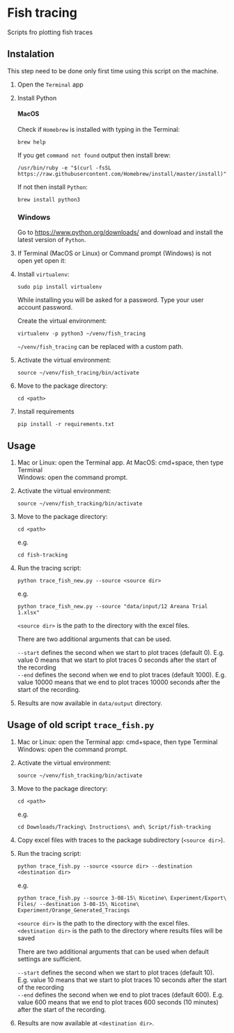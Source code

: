 # Fish tracing

Scripts fro plotting fish traces

## Instalation

This step need to be done only first time using this script on the machine.

1. Open the `Terminal` app

2. Install Python

   #### MacOS
   
   Check if `Homebrew` is installed with typing in the Terminal:
   
       brew help

   If you get `command not found` output then install brew:
   
       /usr/bin/ruby -e "$(curl -fsSL https://raw.githubusercontent.com/Homebrew/install/master/install)"
       
   If not then install `Python`:
   
       brew install python3
       
   ### Windows
   
   Go to https://www.python.org/downloads/ and download and install the latest 
   version of `Python`.
   
3. If Terminal (MacOS or Linux) or Command prompt (Windows) is not open yet
   open it:<br>
   
4. Install `virtualenv`:

       sudo pip install virtualenv
       
   While installing you will be asked for a password. Type your user account 
   password. 
   
   Create the virtual environment:
   
       virtualenv -p python3 ~/venv/fish_tracing
   
   `~/venv/fish_tracing` can be replaced with a custom path.
   
5. Activate the virtual environment:

       source ~/venv/fish_tracing/bin/activate
       
6. Move to the package directory:

       cd <path>
       
7. Install requirements

       pip install -r requirements.txt
       
## Usage

1. Mac or Linux: open the Terminal app. At MacOS: cmd+space, then type Terminal<br>
   Windows: open the command prompt.

2. Activate the virtual environment:

       source ~/venv/fish_tracking/bin/activate

3. Move to the package directory:

       cd <path>

   e.g.

       cd fish-tracking

5. Run the tracing script:

       python trace_fish_new.py --source <source dir>

   e.g.

       python trace_fish_new.py --source "data/input/12 Areana Trial 1.xlsx"

   `<source dir>` is the path to the directory with the excel files. <br>

   There are two additional arguments that can be used.

   `--start` defines the second when we start to plot traces (default 0).
   E.g. value 0 means that we start to plot traces 0 seconds after the start
   of the recording <br>
   `--end` defines the second when we end to plot traces (default 1000).
   E.g. value 10000 means that we end to plot traces 10000 seconds
   after the start of the recording.

6. Results are now available in `data/output` directory.


## Usage of old script `trace_fish.py`

1. Mac or Linux: open the Terminal app:  cmd+space, then type Terminal<br>
   Windows: open the command prompt.

2. Activate the virtual environment:

       source ~/venv/fish_tracking/bin/activate

3. Move to the package directory:

       cd <path>

   e.g.

       cd Downloads/Tracking\ Instructions\ and\ Script/fish-tracking
       
4. Copy excel files with traces to the package subdirectory (`<source dir>`).

5. Run the tracing script:

       python trace_fish.py --source <source dir> --destination <destination dir>

   e.g.

       python trace_fish.py --source 3-08-15\ Nicotine\ Experiment/Export\ Files/ --destination 3-08-15\ Nicotine\ Experiment/Orange_Generated_Tracings
       
   `<source dir>` is the path to the directory with the excel files. <br>
   `<destination dir>` is the path to the directory where results files will be saved
   
   There are two additional arguments that can be used when default settings
   are sufficient.
   
   `--start` defines the second when we start to plot traces (default 10).
   E.g. value 10 means that we start to plot traces 10 seconds after the start
   of the recording <br>
   `--end` defines the second when we end to plot traces (default 600).
   E.g. value 600 means that we end to plot traces 600 seconds (10 minutes) 
   after the start of the recording.
   
6. Results are now available at `<destination dir>`.    
